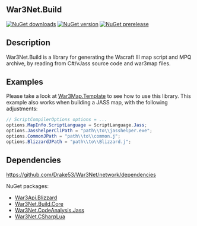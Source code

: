## War3Net.Build

[![NuGet downloads](https://img.shields.io/nuget/dt/War3Net.Build.svg)](https://www.nuget.org/packages/War3Net.Build)
[![NuGet version](https://img.shields.io/nuget/v/War3Net.Build.svg)](https://www.nuget.org/packages/War3Net.Build)
[![NuGet prerelease](https://img.shields.io/nuget/vpre/War3Net.Build.svg)](https://www.nuget.org/packages/War3Net.Build/absoluteLatest)

## Description

War3Net.Build is a library for generating the Wacraft III map script and MPQ archive, by reading from C#/vJass source code and war3map files.

## Examples

Please take a look at [War3Map.Template](https://github.com/Drake53/War3Map.Template) to see how to use this library.
This example also works when building a JASS map, with the following adjustments:
```csharp
// ScriptCompilerOptions options = ...
options.MapInfo.ScriptLanguage = ScriptLanguage.Jass;
options.JasshelperCliPath = "path\\to\\jasshelper.exe";
options.CommonJPath = "path\\to\\common.j";
options.BlizzardJPath = "path\\to\\Blizzard.j";
```

## Dependencies

https://github.com/Drake53/War3Net/network/dependencies

NuGet packages:
- [War3Api.Blizzard](https://www.nuget.org/packages/War3Api.Blizzard)
- [War3Net.Build.Core](https://www.nuget.org/packages/War3Net.Build.Core)
- [War3Net.CodeAnalysis.Jass](https://www.nuget.org/packages/War3Net.CodeAnalysis.Jass)
- [War3Net.CSharpLua](https://www.nuget.org/packages/War3Net.CSharpLua)

